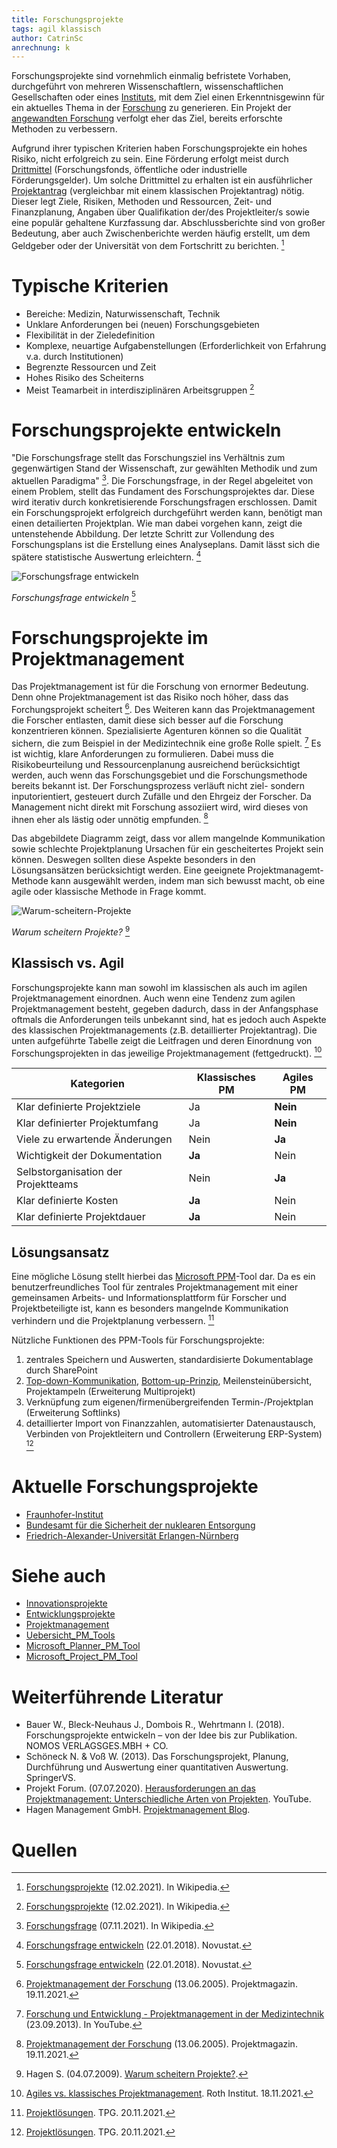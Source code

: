 ```yaml
---
title: Forschungsprojekte
tags: agil klassisch
author: CatrinSc
anrechnung: k
---
```


Forschungsprojekte sind vornehmlich einmalig befristete Vorhaben, durchgeführt von mehreren Wissenschaftlern, wissenschaftlichen Gesellschaften oder eines [Instituts](https://de.wikipedia.org/wiki/Institut_(Organisation)), mit dem Ziel einen Erkenntnisgewinn für ein aktuelles Thema in der [Forschung](https://de.wikipedia.org/wiki/Forschung) zu generieren. Ein Projekt der [angewandten Forschung](https://de.wikipedia.org/wiki/Angewandte_Wissenschaft) verfolgt eher das Ziel, bereits erforschte Methoden zu verbessern.

Aufgrund ihrer typischen Kriterien haben Forschungsprojekte ein hohes Risiko, nicht erfolgreich zu sein. Eine Förderung erfolgt meist durch [Drittmittel](https://de.wikipedia.org/wiki/Drittmittel) (Forschungsfonds, öffentliche oder industrielle Förderungsgelder). Um solche Drittmittel zu erhalten ist ein ausführlicher [Projektantrag](Projektantrag.md) (vergleichbar mit einem klassischen Projektantrag) nötig. Dieser legt Ziele, Risiken, Methoden und Ressourcen, Zeit- und Finanzplanung, Angaben über Qualifikation der/des Projektleiter/s sowie eine populär gehaltene Kurzfassung dar. Abschlussberichte sind von großer Bedeutung, aber auch Zwischenberichte werden häufig erstellt, um dem Geldgeber oder der Universität von dem Fortschritt zu berichten. [^1]

# Typische Kriterien
* Bereiche: Medizin, Naturwissenschaft, Technik 
* Unklare Anforderungen bei (neuen) Forschungsgebieten
* Flexibilität in der Zieledefinition
* Komplexe, neuartige Aufgabenstellungen (Erforderlichkeit von Erfahrung v.a. durch Institutionen) 
* Begrenzte Ressourcen und Zeit
* Hohes Risiko des Scheiterns
* Meist Teamarbeit in interdisziplinären Arbeitsgruppen [^1]

# Forschungsprojekte entwickeln
"Die Forschungsfrage stellt das Forschungsziel ins Verhältnis zum gegenwärtigen Stand der Wissenschaft, zur gewählten Methodik und zum aktuellen Paradigma" [^8]. Die Forschungsfrage, in der Regel abgeleitet von einem Problem, stellt das Fundament des Forschungsprojektes dar. Diese wird iterativ durch konkretisierende Forschungsfragen erschlossen. Damit ein Forschungsprojekt erfolgreich durchgeführt werden kann, benötigt man einen detailierten Projektplan. Wie man dabei vorgehen kann, zeigt die untenstehende Abbildung. Der letzte Schritt zur Vollendung des Forschungsplans ist die Erstellung eines Analyseplans. Damit lässt sich die spätere statistische Auswertung erleichtern. [^7] 


![Forschungsfrage entwickeln](Forschungsprojekte/Forschungsfrage-entwickeln.jpg)

*Forschungsfrage entwickeln* [^7]

# Forschungsprojekte im Projektmanagement
Das Projektmanagement ist für die Forschung von ernormer Bedeutung. Denn ohne Projektmanagement ist das Risiko noch höher, dass das Forchungsprojekt scheitert [^2]. Des Weiteren kann das Projektmanagement die Forscher entlasten, damit diese sich besser auf die Forschung konzentrieren können. Spezialisierte Agenturen können so die Qualität sichern, die zum Beispiel in der Medizintechnik eine große Rolle spielt. [^5] 
Es ist wichtig, klare Anforderungen zu formulieren. Dabei muss die Risikobeurteilung und Ressourcenplanung ausreichend berücksichtigt werden, auch wenn das Forschungsgebiet und die Forschungsmethode bereits bekannt ist. Der Forschungsprozess verläuft nicht ziel- sondern inputorientiert, gesteuert durch Zufälle und den Ehrgeiz der Forscher. Da Management nicht direkt mit Forschung assoziiert wird, wird dieses von ihnen eher als lästig oder unnötig empfunden. [^2] 

Das abgebildete Diagramm zeigt, dass vor allem mangelnde Kommunikation sowie schlechte Projektplanung Ursachen für ein gescheitertes Projekt sein können. Deswegen sollten diese Aspekte besonders in den Lösungsansätzen berücksichtigt werden. Eine geeignete Projektmanagemt-Methode kann ausgewählt werden, indem man sich bewusst macht, ob eine agile oder klassische Methode in Frage kommt. 

![Warum-scheitern-Projekte](Forschungsprojekte/Warum-scheitern-Projekte.jpg)

*Warum scheitern Projekte?* [^6]


## Klassisch vs. Agil
Forschungsprojekte kann man sowohl im klassischen als auch im agilen Projektmanagement einordnen. Auch wenn eine Tendenz zum agilen Projektmanagement besteht, gegeben dadurch, dass in der Anfangsphase oftmals die Anforderungen teils unbekannt sind, hat es jedoch auch Aspekte des klassischen Projektmanagements (z.B. detaillierter Projektantrag). Die unten aufgeführte Tabelle zeigt die Leitfragen und deren Einordnung von Forschungsprojekten in das jeweilige Projektmanagement (fettgedruckt). [^3]


| Kategorien | Klassisches PM | Agiles PM |
| ------------- | ------------- | ------------- |
| Klar definierte Projektziele | Ja | **Nein**  |
| Klar definierter Projektumfang | Ja | **Nein** |
| Viele zu erwartende Änderungen | Nein | **Ja**  |
| Wichtigkeit der Dokumentation | **Ja**  | Nein |
| Selbstorganisation der Projektteams | Nein  | **Ja** |
| Klar definierte Kosten | **Ja**  | Nein |
| Klar definierte Projektdauer | **Ja**  | Nein | 


## Lösungsansatz
Eine mögliche Lösung stellt hierbei das [Microsoft PPM](https://www.microsoft.com/de-de/microsoft-365/project/project-portfolio-management)-Tool dar. Da es ein benutzerfreundliches Tool für zentrales Projektmanagement mit einer gemeinsamen Arbeits- und Informationsplattform für Forscher und Projektbeteiligte ist, kann es besonders mangelnde Kommunikation verhindern und die Projektplanung verbessern. [^4] 

Nützliche Funktionen des PPM-Tools für Forschungsprojekte:
1. zentrales Speichern und Auswerten, standardisierte Dokumentablage durch SharePoint
2. [Top-down-Kommunikation](https://de.wikipedia.org/wiki/Top-down_und_Bottom-up), [Bottom-up-Prinzip](https://de.wikipedia.org/wiki/Top-down_und_Bottom-up), Meilensteinübersicht, Projektampeln (Erweiterung Multiprojekt)
3. Verknüpfung zum eigenen/firmenübergreifenden Termin-/Projektplan (Erweiterung Softlinks)
4. detaillierter Import von Finanzzahlen, automatisierter Datenaustausch, Verbinden von Projektleitern und Controllern (Erweiterung ERP-System) [^4]


# Aktuelle Forschungsprojekte

* [Fraunhofer-Institut](https://www.ise.fraunhofer.de/de/forschungsprojekte/aktuell.html)
* [Bundesamt für die Sicherheit der nuklearen Entsorgung](https://www.base.bund.de/DE/themen/fa/soa/projekte-aktuell/projekte-aktuell.html)
* [Friedrich-Alexander-Universität Erlangen-Nürnberg](https://www.fau.de/research/)


# Siehe auch

* [Innovationsprojekte](Innovationsprojekte.md)
* [Entwicklungsprojekte](Entwicklungsprojekte.md)
* [Projektmanagement](Projektmanagement.md)
* [Uebersicht_PM_Tools](Uebersicht_PM_Tools.md)
* [Microsoft_Planner_PM_Tool](Microsoft_Project_PM_Tool.md)
* [Microsoft_Project_PM_Tool](Microsoft_Project_PM_Tool.md)

# Weiterführende Literatur

* Bauer W., Bleck-Neuhaus J., Dombois R., Wehrtmann I. (2018). Forschungsprojekte entwickeln – von der Idee bis zur Publikation. NOMOS VERLAGSGES.MBH + CO.
* Schöneck N. & Voß W. (2013). Das Forschungsprojekt, Planung, Durchführung und Auswertung einer quantitativen Auswertung. SpringerVS.
* Projekt Forum. (07.07.2020). [Herausforderungen an das Projektmanagement: Unterschiedliche Arten von Projekten](https://www.youtube.com/watch?v=Ar-qjMOsh7U). YouTube. 
* Hagen Management GmbH. [Projektmanagement Blog](https://pm-blog.com/).


# Quellen

[^1]: [Forschungsprojekte](https://de.wikipedia.org/wiki/Forschungsprojekt) (12.02.2021). In Wikipedia.
[^2]: [Projektmanagement der Forschung](https://www.projektmagazin.de/artikel/projektmanagement-der-forschung_6806) (13.06.2005). Projektmagazin. 19.11.2021.
[^3]: [Agiles vs. klassisches Projektmanagement](https://www.roth-institut.de/roth-wissens-journal/wissen-f%C3%BChrung/agiles-vs-klassisches-projektmanagement/). Roth Institut. 18.11.2021.
[^4]: [Projektlösungen](https://www.theprojectgroup.com/de/ms-project-loesungen/projektmanagement-forschung). TPG. 20.11.2021.
[^5]: [Forschung und Entwicklung - Projektmanagement in der Medizintechnik](https://www.youtube.com/watch?v=6YxbcjEYUj0) (23.09.2013). In YouTube.
[^6]: Hagen S. (04.07.2009). [Warum scheitern Projekte?](https://pm-blog.com/2009/07/04/warum-scheitern-projekte/). 
[^7]: [Forschungsfrage entwickeln](https://novustat.com/statistik-blog/forschungsfrage-entwickeln-und-datenanalyse-planen.html#:~:text=%20Forschungsfrage%20entwickeln%20und%20Datenanalyse%20planen%3A%20In%209,entwickeln%20Sie%20nun%20die%20Hypothesen.%20Hypothesen...%20More%20) (22.01.2018). Novustat.
[^8]:  [Forschungsfrage](https://de.wikipedia.org/wiki/Forschungsfrage) (07.11.2021). In Wikipedia.
